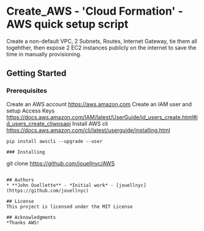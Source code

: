 # Create_AWS - 'Cloud Formation' - AWS quick setup script 
Create a non-default VPC, 2 Subnets, Routes, Internet Gateway, tie them all togehther, then expose 2 EC2 instances publicly on the internet  to save the time in manually provisioning.

## Getting Started


### Prerequisites
Create an AWS account 
https://aws.amazon.com
Create an IAM user and setup Access Keys
https://docs.aws.amazon.com/IAM/latest/UserGuide/id_users_create.html#id_users_create_cliwpsapi
Install AWS cli
https://docs.aws.amazon.com/cli/latest/userguide/installing.html
```
pip install awscli --upgrade --user

### Installing
```
git clone https://github.com/jouellnyc/AWS
```

## Authors
* **John Ouellette** - *Initial work* - [jouellnyc](https://github.com/jouellnyc)

## License
This project is licensed under the MIT License

## Acknowledgments
*Thanks AWS!

